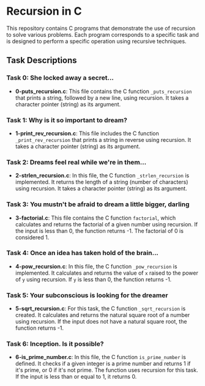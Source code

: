 # Recursion in C

This repository contains C programs that demonstrate the use of recursion to solve various problems. Each program corresponds to a specific task and is designed to perform a specific operation using recursive techniques.

## Task Descriptions

### Task 0: She locked away a secret...

- **0-puts_recursion.c**: This file contains the C function `_puts_recursion` that prints a string, followed by a new line, using recursion. It takes a character pointer (string) as its argument.


### Task 1: Why is it so important to dream?

- **1-print_rev_recursion.c**: This file includes the C function `_print_rev_recursion` that prints a string in reverse using recursion. It takes a character pointer (string) as its argument.


### Task 2: Dreams feel real while we're in them...

- **2-strlen_recursion.c**: In this file, the C function `_strlen_recursion` is implemented. It returns the length of a string (number of characters) using recursion. It takes a character pointer (string) as its argument.



### Task 3: You mustn't be afraid to dream a little bigger, darling

- **3-factorial.c**: This file contains the C function `factorial`, which calculates and returns the factorial of a given number using recursion. If the input is less than 0, the function returns -1. The factorial of 0 is considered 1.


### Task 4: Once an idea has taken hold of the brain...

- **4-pow_recursion.c**: In this file, the C function `_pow_recursion` is implemented. It calculates and returns the value of `x` raised to the power of `y` using recursion. If `y` is less than 0, the function returns -1.


### Task 5: Your subconscious is looking for the dreamer

- **5-sqrt_recursion.c**: For this task, the C function `_sqrt_recursion` is created. It calculates and returns the natural square root of a number using recursion. If the input does not have a natural square root, the function returns -1.


### Task 6: Inception. Is it possible?

- **6-is_prime_number.c**: In this file, the C function `is_prime_number` is defined. It checks if a given integer is a prime number and returns 1 if it's prime, or 0 if it's not prime. The function uses recursion for this task. If the input is less than or equal to 1, it returns 0.




